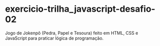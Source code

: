 # exercicio-trilha_javascript-desafio-02
Jogo de Jokenpô (Pedra, Papel e Tesoura) feito em HTML, CSS e JavaScript para praticar lógica de programação.
